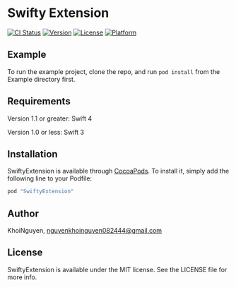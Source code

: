 # Swifty Extension

[![CI Status](http://img.shields.io/travis/KhoiNguyen/TestCocoapod.svg?style=flat)](https://travis-ci.org/KhoiNguyen/TestCocoapod)
[![Version](https://img.shields.io/cocoapods/v/TestCocoapod.svg?style=flat)](http://cocoapods.org/pods/TestCocoapod)
[![License](https://img.shields.io/cocoapods/l/TestCocoapod.svg?style=flat)](http://cocoapods.org/pods/TestCocoapod)
[![Platform](https://img.shields.io/cocoapods/p/TestCocoapod.svg?style=flat)](http://cocoapods.org/pods/TestCocoapod)

## Example

To run the example project, clone the repo, and run `pod install` from the Example directory first.

## Requirements

Version 1.1 or greater: Swift 4

Version 1.0 or less: Swift 3

## Installation

SwiftyExtension is available through [CocoaPods](http://cocoapods.org). To install
it, simply add the following line to your Podfile:

```ruby
pod "SwiftyExtension"
```

## Author

KhoiNguyen, nguyenkhoinguyen082444@gmail.com

## License

SwiftyExtension is available under the MIT license. See the LICENSE file for more info.
